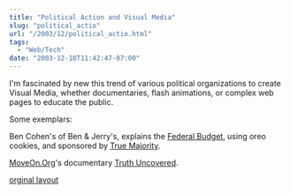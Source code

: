 ```yaml
---
title: "Political Action and Visual Media"
slug: "political_actio"
url: "/2003/12/political_actio.html"
tags:
  - "Web/Tech"
date: "2003-12-10T11:42:47-07:00"
---
```

<p>I'm fascinated by new this trend of various political organizations to create Visual Media, whether documentaries, flash animations, or complex web pages to educate the public.</p>
<p>Some exemplars:</p>
<p>Ben Cohen's of Ben & Jerry's, explains the <a href="http://action.truemajority.org/ctt.asp?u=285196&l=244">Federal Budget</a>, using oreo cookies, and sponsored by <a href="www.truemajority.org">True Majority</a>.</p>
<p><a href="www.moveon.org">MoveOn.Org</a>'s documentary <a href="http://www.truthuncovered.com/">Truth Uncovered</a>.</p>
<p class="previous"><a href="/previous/2003/12/political_actio.html" rel="syndication" class="u-syndication" >orginal layout</a></p>
